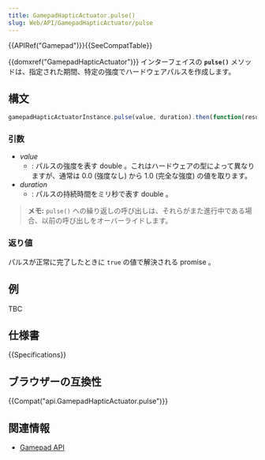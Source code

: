 ```yaml
---
title: GamepadHapticActuator.pulse()
slug: Web/API/GamepadHapticActuator/pulse
---
```


{{APIRef("Gamepad")}}{{SeeCompatTable}}

{{domxref("GamepadHapticActuator")}} インターフェイスの **`pulse()`** メソッドは、指定された期間、特定の強度でハードウェアパルスを作成します。

## 構文

```js
gamepadHapticActuatorInstance.pulse(value, duration).then(function(result) { ... });
```

### 引数

- _value_
  - : パルスの強度を表す double 。これはハードウェアの型によって異なりますが、通常は 0.0 (強度なし) から 1.0 (完全な強度) の値を取ります。
- _duration_
  - : パルスの持続時間をミリ秒で表す double 。

> **メモ:** `pulse()` への繰り返しの呼び出しは、それらがまた進行中である場合、以前の呼び出しをオーバーライドします。

### 返り値

パルスが正常に完了したときに `true` の値で解決される promise 。

## 例

TBC

## 仕様書

{{Specifications}}

## ブラウザーの互換性

{{Compat("api.GamepadHapticActuator.pulse")}}

## 関連情報

- [Gamepad API](/ja/docs/Web/API/Gamepad_API)
